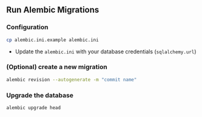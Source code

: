 ## Run Alembic Migrations

### Configuration

```bash
cp alembic.ini.example alembic.ini
```

- Update the `alembic.ini` with your database credentials (`sqlalchemy.url`)

### (Optional) create a new migration

```bash
alembic revision --autogenerate -m "commit name"
```

### Upgrade the database

```bash
alembic upgrade head
```

